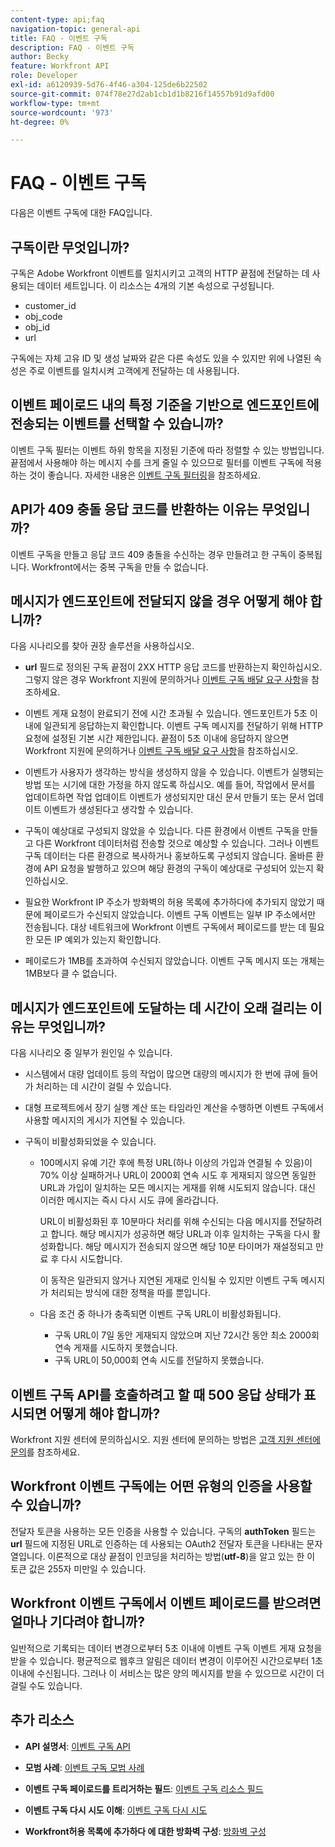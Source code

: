 ```yaml
---
content-type: api;faq
navigation-topic: general-api
title: FAQ - 이벤트 구독
description: FAQ - 이벤트 구독
author: Becky
feature: Workfront API
role: Developer
exl-id: a6120939-5d76-4f46-a304-125de6b22502
source-git-commit: 074f78e27d2ab1cb1d1b8216f14557b91d9afd00
workflow-type: tm+mt
source-wordcount: '973'
ht-degree: 0%

---
```


# FAQ - 이벤트 구독

<!--
{{highlighted-preview}}
-->

다음은 이벤트 구독에 대한 FAQ입니다.

## 구독이란 무엇입니까?

구독은 Adobe Workfront 이벤트를 일치시키고 고객의 HTTP 끝점에 전달하는 데 사용되는 데이터 세트입니다. 이 리소스는 4개의 기본 속성으로 구성됩니다.

* customer_id
* obj_code
* obj_id
* url

구독에는 자체 고유 ID 및 생성 날짜와 같은 다른 속성도 있을 수 있지만 위에 나열된 속성은 주로 이벤트를 일치시켜 고객에게 전달하는 데 사용됩니다.

## 이벤트 페이로드 내의 특정 기준을 기반으로 엔드포인트에 전송되는 이벤트를 선택할 수 있습니까?

이벤트 구독 필터는 이벤트 하위 항목을 지정된 기준에 따라 정렬할 수 있는 방법입니다. 끝점에서 사용해야 하는 메시지 수를 크게 줄일 수 있으므로 필터를 이벤트 구독에 적용하는 것이 좋습니다. 자세한 내용은 [이벤트 구독 필터링](../../wf-api/general/event-subs-api.md#event)을 참조하세요.

## API가 409 충돌 응답 코드를 반환하는 이유는 무엇입니까?

이벤트 구독을 만들고 응답 코드 409 충돌을 수신하는 경우 만들려고 한 구독이 중복됩니다. Workfront에서는 중복 구독을 만들 수 없습니다.

## 메시지가 엔드포인트에 전달되지 않을 경우 어떻게 해야 합니까?

다음 시나리오를 찾아 권장 솔루션을 사용하십시오.

* **url** 필드로 정의된 구독 끝점이 2XX HTTP 응답 코드를 반환하는지 확인하십시오. 그렇지 않은 경우 Workfront 지원에 문의하거나 [이벤트 구독 배달 요구 사항](../../wf-api/general/setup-event-sub-endpoint.md)을 참조하세요.

* 이벤트 게재 요청이 완료되기 전에 시간 초과될 수 있습니다. 엔드포인트가 5초 이내에 일관되게 응답하는지 확인합니다. 이벤트 구독 메시지를 전달하기 위해 HTTP 요청에 설정된 기본 시간 제한입니다. 끝점이 5초 이내에 응답하지 않으면 Workfront 지원에 문의하거나 [이벤트 구독 배달 요구 사항](../../wf-api/general/setup-event-sub-endpoint.md)을 참조하십시오.
* 이벤트가 사용자가 생각하는 방식을 생성하지 않을 수 있습니다. 이벤트가 실행되는 방법 또는 시기에 대한 가정을 하지 않도록 하십시오. 예를 들어, 작업에서 문서를 업데이트하면 작업 업데이트 이벤트가 생성되지만 대신 문서 만들기 또는 문서 업데이트 이벤트가 생성된다고 생각할 수 있습니다.
* 구독이 예상대로 구성되지 않았을 수 있습니다. 다른 환경에서 이벤트 구독을 만들고 다른 Workfront 데이터처럼 전송할 것으로 예상할 수 있습니다. 그러나 이벤트 구독 데이터는 다른 환경으로 복사하거나 홍보하도록 구성되지 않습니다. 올바른 환경에 API 요청을 발행하고 있으며 해당 환경의 구독이 예상대로 구성되어 있는지 확인하십시오.
* 필요한 Workfront IP 주소가 방화벽의 허용 목록에 추가하다에 추가되지 않았기 때문에 페이로드가 수신되지 않았습니다. 이벤트 구독 이벤트는 일부 IP 주소에서만 전송됩니다. 대상 네트워크에 Workfront 이벤트 구독에서 페이로드를 받는 데 필요한 모든 IP 예외가 있는지 확인합니다.
* 페이로드가 1MB를 초과하여 수신되지 않았습니다. 이벤트 구독 메시지 또는 개체는 1MB보다 클 수 없습니다.

## 메시지가 엔드포인트에 도달하는 데 시간이 오래 걸리는 이유는 무엇입니까?

다음 시나리오 중 일부가 원인일 수 있습니다.

* 시스템에서 대량 업데이트 등의 작업이 많으면 대량의 메시지가 한 번에 큐에 들어가 처리하는 데 시간이 걸릴 수 있습니다.
* 대형 프로젝트에서 장기 실행 계산 또는 타임라인 계산을 수행하면 이벤트 구독에서 사용할 메시지의 게시가 지연될 수 있습니다.
* 구독이 비활성화되었을 수 있습니다.

   * 100메시지 유예 기간 후에 특정 URL(하나 이상의 가입과 연결될 수 있음)이 70% 이상 실패하거나 URL이 2000회 연속 시도 후 게재되지 않으면 동일한 URL과 가입이 일치하는 모든 메시지는 게재를 위해 시도되지 않습니다. 대신 이러한 메시지는 즉시 다시 시도 큐에 올라갑니다.

     URL이 비활성화된 후 10분마다 처리를 위해 수신되는 다음 메시지를 전달하려고 합니다. 해당 메시지가 성공하면 해당 URL과 이후 일치하는 구독을 다시 활성화합니다. 해당 메시지가 전송되지 않으면 해당 10분 타이머가 재설정되고 만료 후 다시 시도합니다.

     이 동작은 일관되지 않거나 지연된 게재로 인식될 수 있지만 이벤트 구독 메시지가 처리되는 방식에 대한 정책을 따를 뿐입니다.

   * 다음 조건 중 하나가 충족되면 이벤트 구독 URL이 비활성화됩니다.

      * 구독 URL이 7일 동안 게재되지 않았으며 지난 72시간 동안 최소 2000회 연속 게재를 시도하지 못했습니다.
      * 구독 URL이 50,000회 연속 시도를 전달하지 못했습니다.

## 이벤트 구독 API를 호출하려고 할 때 500 응답 상태가 표시되면 어떻게 해야 합니까?

Workfront 지원 센터에 문의하십시오. 지원 센터에 문의하는 방법은 [고객 지원 센터에 문의](../../workfront-basics/tips-tricks-and-troubleshooting/contact-customer-support.md)를 참조하세요.

## Workfront 이벤트 구독에는 어떤 유형의 인증을 사용할 수 있습니까?

전달자 토큰을 사용하는 모든 인증을 사용할 수 있습니다. 구독의 **authToken** 필드는 **url** 필드에 지정된 URL로 인증하는 데 사용되는 OAuth2 전달자 토큰을 나타내는 문자열입니다. 이론적으로 대상 끝점이 인코딩을 처리하는 방법(**utf-8**)을 알고 있는 한 이 토큰 값은 255자 미만일 수 있습니다.

## Workfront 이벤트 구독에서 이벤트 페이로드를 받으려면 얼마나 기다려야 합니까?

일반적으로 기록되는 데이터 변경으로부터 5초 이내에 이벤트 구독 이벤트 게재 요청을 받을 수 있습니다. 평균적으로 웹후크 알림은 데이터 변경이 이루어진 시간으로부터 1초 이내에 수신됩니다. 그러나 이 서비스는 많은 양의 메시지를 받을 수 있으므로 시간이 더 걸릴 수도 있습니다.

## 추가 리소스

* **API 설명서**: [이벤트 구독 API](../../wf-api/general/event-subs-api.md)

* **모범 사례**: [이벤트 구독 모범 사례](../../wf-api/general/event-sub-best-practice.md)

* **이벤트 구독 페이로드를 트리거하는 필드**: [이벤트 구독 리소스 필드](../../wf-api/api/event-sub-resource-fields.md)

* **이벤트 구독 다시 시도 이해**: [이벤트 구독 다시 시도](../../wf-api/api/event-sub-retries.md)

* **Workfront허용 목록에 추가하다 에 대한 방화벽 구성**: [방화벽 구성](../../administration-and-setup/get-started-wf-administration/configure-your-firewall.md)

